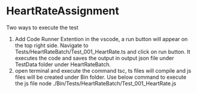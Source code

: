 # HeartRateAssignment
Two ways to execute the test
1. Add Code Runner Extention in the vscode, a run button will appear on the top right side. Navigate to Tests/HeartRateBatch/Test_001_HeartRate.ts and click on run button. It executes the code and saves the output in output json file under TestData folder under HeartRateBatch.
2. open terminal and execute the command tsc, ts files will compile and js files will be created under Bin folder. Use below command to execute the js file
node ./Bin/Tests/HeartRateBatch/Test_001_HeartRate.js
